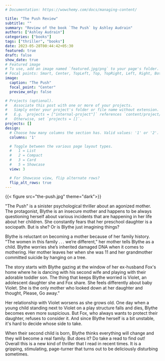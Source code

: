 ```yaml
---
# Documentation: https://wowchemy.com/docs/managing-content/

title: "The Push Review"
subtitle: ""
summary: "Review of the book `The Push` by Ashley Audrain"
authors: ["Ashley Audrain"]
categories: ["books"]
tags: ["thriller", "books"]
date: 2023-05-28T00:44:42+05:30
featured: true
draft: false
show_date: true
# Featured image
# To use, add an image named `featured.jpg/png` to your page's folder.
# Focal points: Smart, Center, TopLeft, Top, TopRight, Left, Right, BottomLeft, Bottom, BottomRight.
image:
  caption: "The Push"
  focal_point: "Center"
  preview_only: false

# Projects (optional).
#   Associate this post with one or more of your projects.
#   Simply enter your project's folder or file name without extension.
#   E.g. `projects = ["internal-project"]` references `content/project/deep-learning/index.md`.
#   Otherwise, set `projects = []`.
projects: []
design:
  # Choose how many columns the section has. Valid values: '1' or '2'.
  columns: '1'

  # Toggle between the various page layout types.
  #   1 = List
  #   2 = Compact
  #   3 = Card
  #   5 = Showcase
  view: 3

  # For Showcase view, flip alternate rows?
  flip_alt_rows: true
---
```

{{< figure src="the-push.jpg" theme="dark">}}

"The Push" is a sinister psychological thriller about an agonized mother. The protagonist, Blythe is an insecure mother and happens to be always questioning herself about various incidents that are happening in her life about her children. She constantly fears that her preschool daughter is a sociopath. But is she? Or is Blythe just imagining things? 

Blythe is reluctant on becoming a mother because of her family history.  "The women in this family . . . we’re different,” her mother tells Blythe as a child. Blythe worries she’s inherited damaged DNA when it comes to mothering. Her mother leaves her when she was 11 and her grandmother committed suicide by hanging on a tree. 

The story starts with Blythe gazing at the window of her ex-husband Fox's home where he is dancing with his second wife and playing with their adorable toddler son. The thing that keeps Blythe worried is Violet, an adolescent daughter she and Fox share. She feels differently about baby Violet. She is the only mother who looked down at her daughter and thought, Please, Go away.”

Her relationship with Violet worsens as she grows old. One day when a young child standing next to Violet on a play structure falls and dies, Blythe becomes even more suspicious. But Fox, who always wants to protect their daughter, refuses to consider it. And since Blythe herself is a bit unstable, it's hard to decide whose side to take. 

When their second child is born, Blythe thinks everything will change and they will become a real family. But does it? Do take a read to find out! Overall this is a new kind of thriller that I read in recent times. It is a gripping, stimulating, page-turner that turns out to be deliciously disturbing sometimes.
